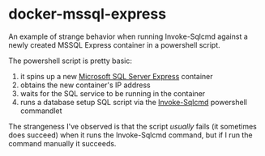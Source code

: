 # docker-mssql-express
An example of strange behavior when running Invoke-Sqlcmd against a newly created MSSQL Express container in a powershell script.

The powershell script is pretty basic:  
  1. it spins up a new [Microsoft SQL Server Express](https://hub.docker.com/r/microsoft/mssql-server-windows-express/) container
  2. obtains the new container's IP address
  3. waits for the SQL service to be running in the container
  4. runs a database setup SQL script via the [Invoke-Sqlcmd](https://docs.microsoft.com/en-us/sql/powershell/invoke-sqlcmd-cmdlet) powershell commandlet

The strangeness I've observed is that the script _usually_ fails (it sometimes does succeed) when it runs the Invoke-Sqlcmd command, but if I run the command manually it succeeds.
